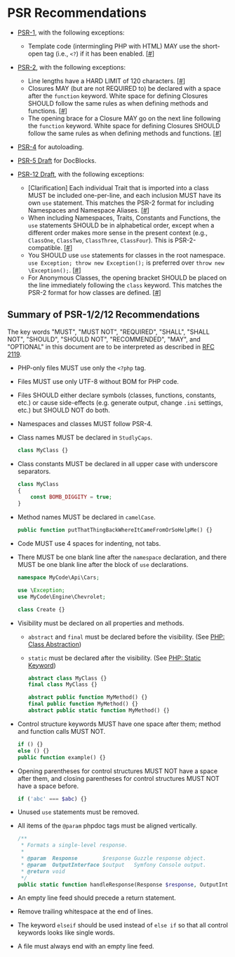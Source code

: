 # PSR Recommendations

* [PSR-1](http://www.php-fig.org/psr/psr-1/), with the following exceptions:
    * Template code (intermingling PHP with HTML) MAY use the short-open tag (i.e., `<?`) if it has been enabled. \[[#](https://github.com/php-fig/fig-standards/blob/master/accepted/PSR-1-basic-coding-standard.md#21-php-tags)\]

* [PSR-2](http://www.php-fig.org/psr/psr-2/), with the following exceptions:
    * Line lengths have a HARD LIMIT of 120 characters. \[[#](https://github.com/php-fig/fig-standards/blob/master/accepted/PSR-2-coding-style-guide.md#23-lines)\] 
    * Closures MAY (but are not REQUIRED to) be declared with a space after the `function` keyword. White space for defining Closures SHOULD follow the same rules as when defining methods and functions. \[[#](https://github.com/php-fig/fig-standards/blob/master/accepted/PSR-2-coding-style-guide.md#6-closures)\] 
    * The opening brace for a Closure MAY go on the next line following the `function` keyword. White space for defining Closures SHOULD follow the same rules as when defining methods and functions. \[[#](https://github.com/php-fig/fig-standards/blob/master/accepted/PSR-2-coding-style-guide.md#6-closures)\] 

* [PSR-4](http://www.php-fig.org/psr/psr-4/) for autoloading.

* [PSR-5 Draft](https://github.com/phpDocumentor/fig-standards/blob/master/proposed/phpdoc.md) for DocBlocks.

* [PSR-12 Draft](https://github.com/php-fig/fig-standards/blob/master/proposed/extended-coding-style-guide.md), with the following exceptions:
    * \[Clarification\] Each individual Trait that is imported into a class MUST be included one-per-line, and each inclusion MUST have its own `use` statement. This matches the PSR-2 format for including Namespaces and Namespace Aliases. \[[#](https://github.com/php-fig/fig-standards/blob/master/proposed/extended-coding-style-guide.md#42-using-traits)\]
    * When including Namespaces, Traits, Constants and Functions, the `use` statements SHOULD be in alphabetical order, except when a different order makes more sense in the present context (e.g., `ClassOne`, `ClassTwo`, `ClassThree`, `ClassFour`). This is PSR-2-compatible. \[[#](https://github.com/php-fig/fig-standards/blob/master/proposed/extended-coding-style-guide.md#3-declare-statements-namespace-and-use-declarations)\]
    * You SHOULD use `use` statements for classes in the root namespace. `use Exception; throw new Exception();` is preferred over `throw new \Exception();`. \[[#](https://github.com/php-fig/fig-standards/blob/master/proposed/extended-coding-style-guide.md#3-declare-statements-namespace-and-use-declarations)\]
    * For Anonymous Classes, the opening bracket SHOULD be placed on the line immediately following the `class` keyword. This matches the PSR-2 format for how classes are defined. \[[#](https://github.com/php-fig/fig-standards/blob/master/proposed/extended-coding-style-guide.md#8-anonymous-classes)\]


## Summary of PSR-1/2/12 Recommendations

The key words "MUST", "MUST NOT", "REQUIRED", "SHALL", "SHALL NOT", "SHOULD", "SHOULD NOT", "RECOMMENDED", "MAY", and "OPTIONAL" in this document are to be interpreted as described in [RFC 2119](http://tools.ietf.org/html/rfc2119).

* PHP-only files MUST use only the `<?php` tag.

* Files MUST use only UTF-8 without BOM for PHP code.

* Files SHOULD either declare symbols (classes, functions, constants, etc.) or cause side-effects (e.g. generate output, change `.ini` settings, etc.) but SHOULD NOT do both.

* Namespaces and classes MUST follow PSR-4.

* Class names MUST be declared in `StudlyCaps`.

  ```php
  class MyClass {}
  ```

* Class constants MUST be declared in all upper case with underscore separators.

  ```php
  class MyClass
  {
      const BOMB_DIGGITY = true;
  }
  ```

* Method names MUST be declared in `camelCase`.

  ```php
  public function putThatThingBackWhereItCameFromOrSoHelpMe() {}
  ```

* Code MUST use 4 spaces for indenting, not tabs.

* There MUST be one blank line after the `namespace` declaration, and there MUST be one blank line after the block of
  `use` declarations.

  ```php
  namespace MyCode\Api\Cars;

  use \Exception;
  use MyCode\Engine\Chevrolet;

  class Create {}
  ```

* Visibility must be declared on all properties and methods.
  * `abstract` and `final` must be declared before the visibility. (See [PHP: Class Abstraction](http://www.php.net/manual/en/language.oop5.abstract.php))
  * `static` must be declared after the visibility. (See [PHP: Static Keyword](http://www.php.net/manual/en/language.oop5.static.php))

    ```php
    abstract class MyClass {}
    final class MyClass {}

    abstract public function MyMethod() {}
    final public function MyMethod() {}
    abstract public static function MyMethod() {}
    ```

* Control structure keywords MUST have one space after them; method and function calls MUST NOT.

  ```php
  if () {}
  else () {}
  public function example() {}
  ```

* Opening parentheses for control structures MUST NOT have a space after them, and closing parentheses for control structures MUST NOT have a space before.

  ```php
  if ('abc' === $abc) {}
  ```

* Unused `use` statements must be removed.

* All items of the `@param` phpdoc tags must be aligned vertically.

  ```php
  /**
   * Formats a single-level response.
   *
   * @param  Response        $response Guzzle response object.
   * @param  OutputInterface $output   Symfony Console output.
   * @return void
   */
  public static function handleResponse(Response $response, OutputInterface $output) {}
  ```

* An empty line feed should precede a return statement.

* Remove trailing whitespace at the end of lines.

* The keyword `elseif` should be used instead of `else if` so that all control keywords looks like single words.

* A file must always end with an empty line feed.
